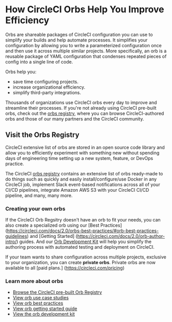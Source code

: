 # How CircleCI Orbs Help You Improve Efficiency #

Orbs are shareable packages of CircleCI configuration you can use to simplify your builds and help automate processes.
It simplifies your configuration by allowing you to write a parameterized configuration once and then use it across multiple similar projects. More specifically, an orb is a reusable package of YAML configuration that condenses repeated pieces of config into a single line of code.  

Orbs help you: 
* save time configuring projects.
* increase organizational efficiency.
* simplify third-party integrations.

Thousands of organizations use CircleCI orbs every day to improve and streamline their processes. If you're not already using CircleCI pre-built orbs, check out the [orbs registry](https://circleci.com/developer/orbs), where you can browse CircleCI-authored orbs and those of our many partners and the CircleCI community. 

## Visit the Orbs Registry ##
CircleCI extensive list of orbs are stored in an open source code library and allow you to efficiently experiment with something new without spending days of engineering time  setting up a new system, feature, or DevOps practice.

The CircleCI [orbs registry](https://circleci.com/developer/orbs) contains an extensive list of orbs ready-made to do things such as quickly and easily install/configure/use Docker in any CircleCI job, implement Slack event-based notifications across all of your CI/CD pipelines, integrate Amazon AWS S3 with your CircleCI CI/CD pipeline, and many, many more. 

### Creating your own orbs ###  
If the CircleCI Orb Regsitry doesn't have an orb to fit your needs, you can also create a specialized orb using our [Best Practices] (https://circleci.com/docs/2.0/orbs-best-practices/#orb-best-practices-guidelines) and [Getting Started] (https://circleci.com/docs/2.0/orb-author-intro/) guides. And our [Orb Development Kit](https://circleci.com/docs/2.0/orb-author/#orb-development-kit) will help you simplify the authoring process with automated testing and deployment on CircleCI. 

If your team wants to share configuration across multiple projects, exclusive to your organization, you can create **private orbs**. Private orbs are now available to all [paid plans.] (https://circleci.com/pricing)

### Learn more about orbs ###

* [Browse the CircleCI pre-built Orb Registry](https://circleci.com/developer/orbs)
* [View orb use case studies](https://circleci.com/orbs/)
* [View orb best practices](https://circleci.com/docs/2.0/orbs-best-practices/#orb-best-practices-guidelines)
* [View orb getting started guide](https://circleci.com/docs/2.0/orb-author-intro/)
* [View the orb development kit](https://circleci.com/docs/2.0/orb-author/#orb-development-kit) 
